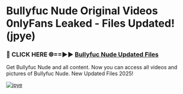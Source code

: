 # Bullyfuc Nude Original Videos 0nlyFans Leaked - Files Updated! (jpye)

<h3>🔴 CLICK HERE 🌐==►► <a href="https://tinyurl.com/y5r63du9" rel="nofollow">Bullyfuc Nude Updated Files</a></h3>

Get Bullyfuc Nude and all content. Now you can access all videos and pictures of Bullyfuc Nude. New Updated Files 2025!

[![jpye](https://i.imgur.com/UVo9nyh.gif)](https://tinyurl.com/y5r63du9)